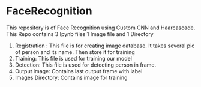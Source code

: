 # FaceRecognition
This repository is of Face Recognition using Custom CNN and Haarcascade.
This Repo contains 3 Ipynb files  1 Image file and 1 Directory
1) Registration : This file is for creating image database. It takes several pic of person and its name. Then store it for training
2) Training: This file is used for training our model
3) Detection: This file is used for detecting person in frame.
4) Output image: Contains last output frame with label
5) Images Directory: Contains image for training
